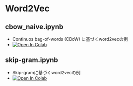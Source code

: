 # Word2Vec
## cbow_naive.ipynb
- Continuos bag-of-words (CBoW) に基づくword2vecの例
- [![Open In Colab](https://colab.research.google.com/assets/colab-badge.svg)](https://colab.research.google.com/github/tky823/DNN-based_source_separation/blob/main/egs/tutorials/word2vec/cbow_naive.ipynb)

## skip-gram.ipynb
- Skip-gramに基づくword2vecの例
- [![Open In Colab](https://colab.research.google.com/assets/colab-badge.svg)](https://colab.research.google.com/github/tky823/DNN-based_source_separation/blob/main/egs/tutorials/word2vec/skip-gram_naive.ipynb)